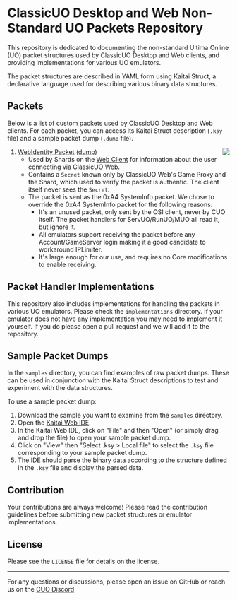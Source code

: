 # ClassicUO Desktop and Web Non-Standard UO Packets Repository

This repository is dedicated to documenting the non-standard Ultima Online (UO) packet structures used by ClassicUO Desktop and Web clients, and providing implementations for various UO emulators.

The packet structures are described in YAML form using Kaitai Struct, a declarative language used for describing various binary data structures.

## Packets

Below is a list of custom packets used by ClassicUO Desktop and Web clients. For each packet, you can access its Kaitai Struct description (`.ksy` file) and a sample packet dump (`.dump` file).

1. [WebIdentity Packet](./WebIdentity.ksy) ([dump](./samples/WebIdentity.dump))
     <img align="right" src="https://github.com/ClassicUO/packets/assets/1094679/0e2a030c-1041-4286-95c4-da03b24ebcfc">
    - Used by Shards on the [Web Client](https://play.classicuo.org) for information about the user connecting via ClassicUO Web.
    - Contains a `Secret` known only by ClassicUO Web's Game Proxy and the Shard, which used to verify the packet is authentic. The client itself never sees the `Secret`.
    - The packet is sent as the 0xA4 SystemInfo packet. We chose to override the 0xA4 SystemInfo packet for the following reasons:
      - It's an unused packet, only sent by the OSI client, never by CUO itself. The packet handlers for ServUO/RunUO/MUO all read it, but ignore it.
      - All emulators support receiving the packet before any Account/GameServer login making it a good candidate to workaround IPLimiter.
      - It's large enough for our use, and requires no Core modifications to enable receiving.  

## Packet Handler Implementations

This repository also includes implementations for handling the packets in various UO emulators. Please check the `implementations` directory.
If your emulator does not have any implementation you may need to implement it yourself. If you do please open a pull request and we will add it to the repository.

## Sample Packet Dumps

In the `samples` directory, you can find examples of raw packet dumps. These can be used in conjunction with the Kaitai Struct descriptions to test and experiment with the data structures.

To use a sample packet dump:

1. Download the sample you want to examine from the `samples` directory.
2. Open the [Kaitai Web IDE](https://ide.kaitai.io/).
3. In the Kaitai Web IDE, click on "File" and then "Open" (or simply drag and drop the file) to open your sample packet dump.
4. Click on "View" then "Select .ksy > Local file" to select the `.ksy` file corresponding to your sample packet dump.
5. The IDE should parse the binary data according to the structure defined in the `.ksy` file and display the parsed data.

## Contribution

Your contributions are always welcome! Please read the contribution guidelines before submitting new packet structures or emulator implementations.

## License

Please see the `LICENSE` file for details on the license.

---

For any questions or discussions, please open an issue on GitHub or reach us on the [CUO Discord](https://discord.gg/VdyCpjQ)
